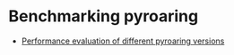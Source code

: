 # Benchmarking pyroaring

- [Performance evaluation of different pyroaring versions](version_evaluation.ipynb)
